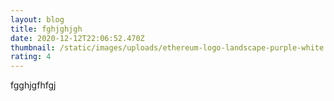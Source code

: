 ```yaml
---
layout: blog
title: fghjghjgh
date: 2020-12-12T22:06:52.470Z
thumbnail: /static/images/uploads/ethereum-logo-landscape-purple-white.png
rating: 4
---
```

fgghjgfhfgj
